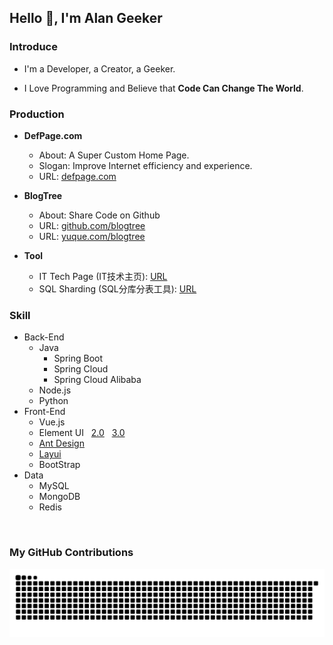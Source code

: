 <!--
**AlanGeeker/AlanGeeker** is a ✨ _special_ ✨ repository because its `README.md` (this file) appears on your GitHub profile.

Here are some ideas to get you started:

- 🔭 I’m currently working on ...
- 🌱 I’m currently learning ...
- 👯 I’m looking to collaborate on ...
- 🤔 I’m looking for help with ...
- 💬 Ask me about ...
- 📫 How to reach me: ...
- 😄 Pronouns: ...
- ⚡ Fun fact: ...
-->


## Hello 👋, I'm Alan Geeker

### Introduce
- I'm a Developer, a Creator, a Geeker.

- I Love Programming and Believe that **Code Can Change The World**.

### Production
- **DefPage.com**
  - About: A Super Custom Home Page.
  - Slogan: Improve Internet efficiency and experience.
  - URL: [defpage.com](https://defpage.com/)

- **BlogTree**
  - About: Share Code on Github
  - URL: [github.com/blogtree](https://github.com/blogtree)
  - URL: [yuque.com/blogtree](https://www.yuque.com/blogtree)

- **Tool**
  - IT Tech Page (IT技术主页): [URL](https://defpage.com/share/it)
  - SQL Sharding (SQL分库分表工具): [URL](https://defpage.com/tool/it/sql-sharding)

### Skill
- Back-End
  - Java
    - Spring Boot
    - Spring Cloud
    - Spring Cloud Alibaba
  - Node.js
  - Python
- Front-End
  - Vue.js
  - Element UI &nbsp; [2.0](https://github.com/ElemeFE/element) &nbsp; [3.0](https://github.com/element-plus/element-plus)
  - [Ant Design](https://github.com/ant-design/ant-design)
  - [Layui](https://github.com/sentsin/layui)
  - BootStrap
- Data
  - MySQL
  - MongoDB
  - Redis


<br/>

### My GitHub Contributions
![](https://raw.githubusercontent.com/AlanGeeker/AlanGeeker/main/statics/github-contribution-grid-snake.svg)